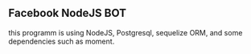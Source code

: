 ## Facebook NodeJS BOT
this programm is using NodeJS, Postgresql, sequelize ORM, and some dependencies such as moment.